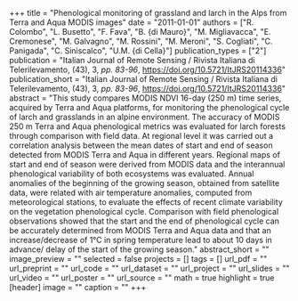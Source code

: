 +++
title = "Phenological monitoring of grassland and larch in the Alps from Terra and Aqua MODIS images"
date = "2011-01-01"
authors = ["R. Colombo", "L. Busetto", "F. Fava", "B. {di Mauro}", "M. Migliavacca", "E. Cremonese", "M. Galvagno", "M. Rossini", "M. Meroni", "S. Cogliati", "C. Panigada", "C. Siniscalco", "U.M. {di Cella}"]
publication_types = ["2"]
publication = "Italian Journal of Remote Sensing / Rivista Italiana di Telerilevamento, (43), 3, _pp. 83-96_, https://doi.org/10.5721/ItJRS20114336"
publication_short = "Italian Journal of Remote Sensing / Rivista Italiana di Telerilevamento, (43), 3, _pp. 83-96_, https://doi.org/10.5721/ItJRS20114336"
abstract = "This study compares MODIS NDVI 16-day (250 m) time series, acquired by Terra and Aqua platforms, for monitoring the phenological cycle of larch and grasslands in an alpine environment. The accuracy of MODIS 250 m Terra and Aqua phenological metrics was evaluated for larch forests through comparison with field data. At regional level it was carried out a correlation analysis between the mean dates of start and end of season detected from MODIS Terra and Aqua in different years. Regional maps of start and end of season were derived from MODIS data and the interannual phenological variability of both ecosystems was evaluated. Annual anomalies of the beginning of the growing season, obtained from satellite data, were related with air temperature anomalies, computed from meteorological stations, to evaluate the effects of recent climate variability on the vegetation phenological cycle. Comparison with field phenological observations showed that the start and the end of phenological cycle can be accurately determined from MODIS Terra and Aqua data and that an increase/decrease of 1°C in spring temperature lead to about 10 days in advance/ delay of the start of the growing season."
abstract_short = ""
image_preview = ""
selected = false
projects = []
tags = []
url_pdf = ""
url_preprint = ""
url_code = ""
url_dataset = ""
url_project = ""
url_slides = ""
url_video = ""
url_poster = ""
url_source = ""
math = true
highlight = true
[header]
image = ""
caption = ""
+++

